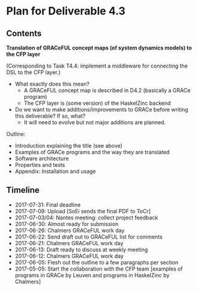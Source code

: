 Plan for Deliverable 4.3
==============================
Contents
---------
**Translation of GRACeFUL concept maps (of system dynamics models) to the CFP layer**

(Corresponding to Task T4.4: implement a middleware for connecting the DSL to the CFP layer.)

* What exactly does this mean?
    * A GRACeFUL concept map is described in D4.2 (basically a GRACe program)
    * The CFP layer is (some version) of the HaskelZinc backend
* Do we want to make additions/improvements to GRACe before writing this deliverable? If so, what?
    * It will need to evolve but not major additions are planned.

Outline:
* Introduction explaining the title (see above)
* Examples of GRACe programs and the way they are translated
* Software architecture
* Properties and tests
* Appendix: Installation and usage

Timeline
----------
* 2017-07-31: Final deadline
* 2017-07-09: Upload [SoEi sends the final PDF to ToCr]
* 2017-07-03/04: Nantes meeting: collect project feedback
* 2017-06-30: Almost ready for submission
* 2017-06-26: Chalmers GRACeFUL work day
* 2017-06-22: Send draft out to GRACeFUL list for comments
* 2017-06-21: Chalmers GRACeFUL work day
* 2017-06-13: Draft ready to discuss at weekly meeting
* 2017-06-12: Chalmers GRACeFUL work day
* 2017-06-05: Flesh out the outline to a few paragraphs per section
* 2017-05-05: Start the collaboration with the CFP team [examples of programs in GRACe by Leuven and programs in HaskelZinc by Chalmers]
